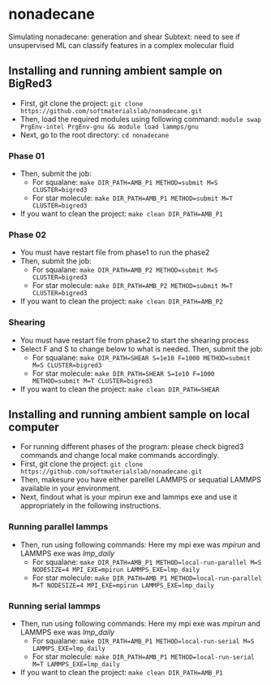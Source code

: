 # nonadecane
Simulating nonadecane: generation and shear
Subtext: need to see if unsupervised ML can classify features in a complex molecular fluid

## Installing and running ambient sample on BigRed3
* First, git clone the project:
```git clone https://github.com/softmaterialslab/nonadecane.git```
* Then, load the required modules using following command:
```module swap PrgEnv-intel PrgEnv-gnu && module load lammps/gnu```
* Next, go to the root directory:
 ```cd nonadecane```
### Phase 01
* Then, submit the job:
    * For squalane: ```make DIR_PATH=AMB_P1 METHOD=submit M=S CLUSTER=bigred3```
    * For star molecule:  ```make DIR_PATH=AMB_P1 METHOD=submit M=T CLUSTER=bigred3```
* If you want to clean the project:
 ```make clean DIR_PATH=AMB_P1```
### Phase 02
* You must have restart file from phase1 to run the phase2
* Then, submit the job:
    * For squalane: ```make DIR_PATH=AMB_P2 METHOD=submit M=S CLUSTER=bigred3```
    * For star molecule:  ```make DIR_PATH=AMB_P2 METHOD=submit M=T CLUSTER=bigred3```
* If you want to clean the project:
 ```make clean DIR_PATH=AMB_P2```

### Shearing
* You must have restart file from phase2 to start the shearing process
* Select F and S to change below to what is needed. Then, submit the job:
    * For squalane: ```make DIR_PATH=SHEAR S=1e10 F=1000 METHOD=submit M=S CLUSTER=bigred3```
    * For star molecule:  ```make DIR_PATH=SHEAR S=1e10 F=1000 METHOD=submit M=T CLUSTER=bigred3```
* If you want to clean the project:
 ```make clean DIR_PATH=SHEAR```

## Installing and running ambient sample on local computer
* For running different phases of the program: please check bigred3 commands and change local make commands accordingly.
* First, git clone the project:
```git clone https://github.com/softmaterialslab/nonadecane.git```
* Then, makesure you have either parellel LAMMPS or sequatial LAMMPS available in your environment.
* Next, findout what is your mpirun exe and lammps exe and use it appropriately in the following instructions.
### Running parallel lammps
* Then, run using following commands: Here my mpi exe was *mpirun* and LAMMPS exe was *lmp_daily*
    * For squalane:  ```make DIR_PATH=AMB_P1 METHOD=local-run-parallel M=S NODESIZE=4 MPI_EXE=mpirun LAMMPS_EXE=lmp_daily```
    * For star molecule: ```make DIR_PATH=AMB_P1 METHOD=local-run-parallel M=T NODESIZE=4 MPI_EXE=mpirun LAMMPS_EXE=lmp_daily```
### Running serial lammps
* Then, run using following commands: Here my mpi exe was *mpirun* and LAMMPS exe was *lmp_daily*
    * For squalane:  ```make DIR_PATH=AMB_P1 METHOD=local-run-serial M=S LAMMPS_EXE=lmp_daily```
    * For star molecule: ```make DIR_PATH=AMB_P1 METHOD=local-run-serial M=T LAMMPS_EXE=lmp_daily```
* If you want to clean the project:
 ```make clean DIR_PATH=AMB_P1```

